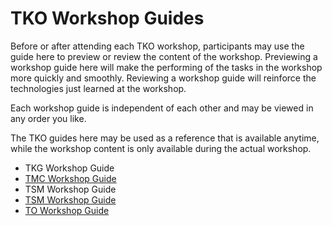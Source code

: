 # TKO Workshop Guides 

Before or after attending each TKO workshop, participants may use the guide here 
to preview or review the content of the workshop. Previewing a workshop guide here 
will make the performing of the tasks in the workshop more quickly and smoothly. 
Reviewing a workshop guide will reinforce the technologies just learned at the workshop.

Each workshop guide is independent of each other and may be viewed in any order you like.


The TKO guides here may be used as a reference that is available anytime, 
while the workshop content is only available during the actual workshop.

- TKG Workshop Guide
- [TMC Workshop Guide](./workshop2/README.md)
- TSM Workshop Guide
- [TSM Workshop Guide](https://github.com/Tanzu-Partner-SE/tsm-tko#readme)
- [TO Workshop Guide](./workshop4/workshop-overview.md)
